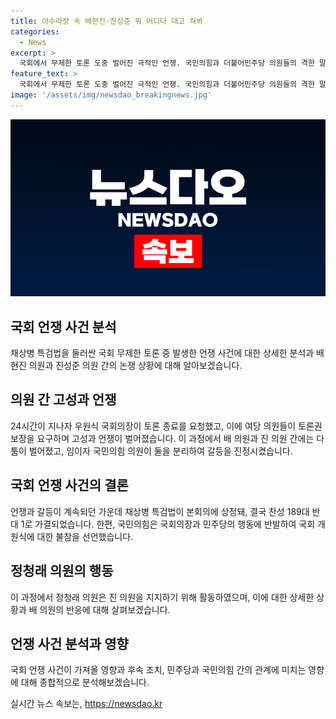 ```yaml
---
title: 아수라장 속 배현진·진성준 뭐 어디다 대고 쳐봐
categories:
  - News
excerpt: >
  국회에서 무제한 토론 도중 벌어진 극적인 언쟁. 국민의힘과 더불어민주당 의원들의 격한 말다툼과 신경전이 고조되어 정전 상황까지 벌어졌다. 고성을 부르며 맞대응하는 모습과 임이자 의원의 매개 역할이 눈에 띄었는데, 결국 토론이 종료되고 채상병 특검법이 가결됐다. 또한 국회의 부당한 처리에 반발한 국민의힘이 국회 개원식 불참을 선언하는 일까지 벌어졌다. 요원한 국회 뒷이야기가 이목을 끌고 있다.
feature_text: >
  국회에서 무제한 토론 도중 벌어진 극적인 언쟁. 국민의힘과 더불어민주당 의원들의 격한 말다툼과 신경전이 고조되어 정전 상황까지 벌어졌다. 고성을 부르며 맞대응하는 모습과 임이자 의원의 매개 역할이 눈에 띄었는데, 결국 토론이 종료되고 채상병 특검법이 가결됐다. 또한 국회의 부당한 처리에 반발한 국민의힘이 국회 개원식 불참을 선언하는 일까지 벌어졌다. 요원한 국회 뒷이야기가 이목을 끌고 있다.
image: '/assets/img/newsdao_breakingnews.jpg'
---
```


<p><img src="/assets/img/newsdao_breakingnews.jpg" alt="cryptoinkorea 속보" /></p>

<h2 data-ke-size="size26">국회 언쟁 사건 분석</h2>

<p data-ke-size="size16">채상병 특검법을 둘러싼 국회 무제한 토론 중 발생한 언쟁 사건에 대한 상세한 분석과 배현진 의원과 진성준 의원 간의 논쟁 상황에 대해 알아보겠습니다.</p>

<h2 data-ke-size="size24">의원 간 고성과 언쟁</h2>

<p data-ke-size="size16">24시간이 지나자 우원식 국회의장이 토론 종료를 요청했고, 이에 여당 의원들이 토론권 보장을 요구하며 고성과 언쟁이 벌어졌습니다. 이 과정에서 배 의원과 진 의원 간에는 다툼이 벌어졌고, 임이자 국민의힘 의원이 둘을 분리하여 갈등을 진정시켰습니다.</p>

<h2 data-ke-size="size24">국회 언쟁 사건의 결론</h2>

<p data-ke-size="size16">언쟁과 갈등이 계속되던 가운데 채상병 특검법이 본회의에 상정돼, 결국 찬성 189대 반대 1로 가결되었습니다. 한편, 국민의힘은 국회의장과 민주당의 행동에 반발하여 국회 개원식에 대한 불참을 선언했습니다.</p>

<h2 data-ke-size="size24">정청래 의원의 행동</h2>

<p data-ke-size="size16">이 과정에서 정청래 의원은 진 의원을 지지하기 위해 활동하였으며, 이에 대한 상세한 상황과 배 의원의 반응에 대해 살펴보겠습니다.</p>

<h2 data-ke-size="size24">언쟁 사건 분석과 영향</h2>

<p data-ke-size="size16">국회 언쟁 사건이 가져올 영향과 후속 조치, 민주당과 국민의힘 간의 관계에 미치는 영향에 대해 종합적으로 분석해보겠습니다.</p>
실시간 뉴스 속보는, <a href="https://newsdao.kr" rel="dofollow">https://newsdao.kr</a>


